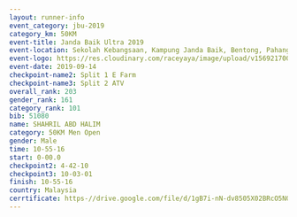 ```yaml
---
layout: runner-info 
event_category: jbu-2019 
category_km: 50KM 
event-title: Janda Baik Ultra 2019  
event-location: Sekolah Kebangsaan, Kampung Janda Baik, Bentong, Pahang, Malaysia 
event-logo: https://res.cloudinary.com/raceyaya/image/upload/v1569217009/logo/janda-baik_vch1pc.jpg 
event-date: 2019-09-14 
checkpoint-name2: Split 1 E Farm 
checkpoint-name3: Split 2 ATV 
overall_rank: 203
gender_rank: 161
category_rank: 101
bib: 51080
name: SHAHRIL ABD HALIM
category: 50KM Men Open
gender: Male
time: 10-55-16
start: 0-00.0
checkpoint2: 4-42-10
checkpoint3: 10-03-01
finish: 10-55-16
country: Malaysia
cerrtificate: https-//drive.google.com/file/d/1gB7i-nN-dv8505X02BRcO5N0uSWGyEVu/view?usp=sharing
---
```

